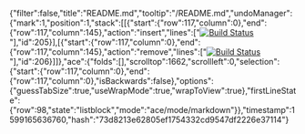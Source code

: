 {"filter":false,"title":"README.md","tooltip":"/README.md","undoManager":{"mark":1,"position":1,"stack":[[{"start":{"row":117,"column":0},"end":{"row":117,"column":145},"action":"insert","lines":["[![Build Status](https://travis-ci.org/Robertpokane/briarheart_medical.svg?branch=master)](https://travis-ci.org/Robertpokane/briarheart_medical)"],"id":205}],[{"start":{"row":117,"column":0},"end":{"row":117,"column":145},"action":"remove","lines":["[![Build Status](https://travis-ci.org/Robertpokane/briarheart_medical.svg?branch=master)](https://travis-ci.org/Robertpokane/briarheart_medical)"],"id":206}]]},"ace":{"folds":[],"scrolltop":1662,"scrollleft":0,"selection":{"start":{"row":117,"column":0},"end":{"row":117,"column":0},"isBackwards":false},"options":{"guessTabSize":true,"useWrapMode":true,"wrapToView":true},"firstLineState":{"row":98,"state":"listblock","mode":"ace/mode/markdown"}},"timestamp":1599165636760,"hash":"73d8213e62805ef1754332cd9547df2226e37114"}